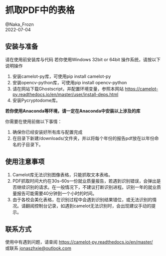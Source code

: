 # 抓取PDF中的表格
@Naka_Frozn  
2022-07-04

## 安装与准备
请在使用前安装库与代码
若你使用Windows 32bit or 64bit 操作系统，请按以下说明操作  
1. 安装camelot-py库，可使用pip install camelot-py  
2. 安装opencv-python库，可使用pip install opencv-python  
3. 请在网站下载Ghostscript，并配置环境变量，参照本网站 https://camelot-py.readthedocs.io/en/master/user/install-deps.html  
4. 安装Pycryptodome库。  

<b>若你使用Anaconda等环境，请一定在Anaconda中安装以上涉及的库</b>  

你需要在使用前做以下事情：
1. 确保你已经安装好所有库与配置完成
2. 在目录下新建/downloads/文件夹，并以将每个年份的报告pdf放在以年份命名的子目录下。    

## 使用注意事项
1. Camelot库无法识别图像表格，只能抓取文本表格。  
2. PDF抓取时间大约在30s-60s一份就业质量报告，若遇到识别错误，会弹出是否继续识别的请求。在一般情况下，不建议打断识别进程。识别一年的就业质量报告可能需要40分钟到一个小时的时间。
3. 由于各校会美化表格，在识别过程中会遇到识别结果错位，或无法识别的情况。请翻阅控制台记录，如遇到camelot无法识别时，会出现建议手动的提示。  

## 联系方式
使用中有遇到问题，请查阅  https://camelot-py.readthedocs.io/en/master/  
或联系 jonaszhxie@outlook.com 
